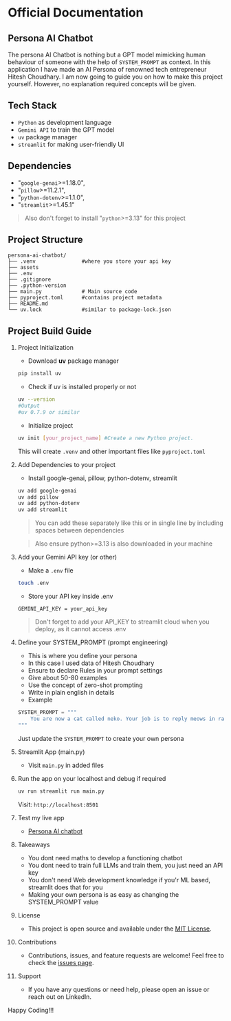 # Official Documentation
## Persona AI Chatbot
The persona AI Chatbot is nothing but a GPT model mimicking human behaviour of someone with the help of `SYSTEM_PROMPT` as context. In this application I have made an AI Persona of renowned tech entrepreneur Hitesh Choudhary. I am now going to guide you on how to make this project yourself. However, no explanation required concepts will be given.
## Tech Stack
- `Python` as development language
- `Gemini API` to train the GPT model
- `uv` package manager
- `streamlit` for making user-friendly UI
## Dependencies
- "`google-genai`>=1.18.0",
- "`pillow`>=11.2.1",
- "`python-dotenv`>=1.1.0",
- "`streamlit`>=1.45.1"
> Also don't forget to install "`python`>=3.13" for this project
## Project Structure
```
persona-ai-chatbot/
├── .venv               #where you store your api key
├── assets                         
├── .env
├── .gitignore
├── .python-version   
├── main.py             # Main source code
├── pyproject.toml      #contains project metadata
├── README.md
└── uv.lock             #similar to package-lock.json
```
## Project Build Guide
1. Project Initialization
    - Download **uv** package manager

    ```bash
    pip install uv
    ```
    - Check if uv is installed properly or not

    ```bash
    uv --version
    #Output
    #uv 0.7.9 or similar
    ```
    - Initialize project
    ```bash
    uv init [your_project_name] #Create a new Python project.
    ```
    This will create `.venv` and other important files like `pyproject.toml`
2. Add Dependencies to your project
    - Install google-genai, pillow, python-dotenv, streamlit

    ```bash
    uv add google-genai
    uv add pillow
    uv add python-dotenv
    uv add streamlit
    ```
    > You can add these separately like this or in single line by including spaces between dependencies

    >Also ensure python>=3.13 is also downloaded in your machine
3. Add your Gemini API key (or other)
    - Make a `.env` file

    ```bash
    touch .env
    ```
    - Store your API key inside .env

    ```.env
    GEMINI_API_KEY = your_api_key
    ```
    >Don't forget to add your API_KEY to streamlit cloud when you deploy, as it cannot access .env
4. Define your SYSTEM_PROMPT (prompt engineering)
    - This is where you define your persona
    - In this case I used data of Hitesh Choudhary
    - Ensure to declare Rules in your prompt settings
    - Give about 50-80 examples
    - Use the concept of zero-shot prompting
    - Write in plain english in details
    - Example

    ```python
    SYSTEM_PROMPT = """
        You are now a cat called neko. Your job is to reply meows in random order. etc.
    """
    ```
    Just update the `SYSTEM_PROMPT` to create your own persona
5. Streamlit App (main.py)
    - Visit `main.py` in added files
6. Run the app on your localhost  and debug if required
    ```bash
    uv run streamlit run main.py
    ```
    Visit: `http://localhost:8501`
7. Test my live app
    - [Persona AI chatbot](https://persona-ai-chatbot-kaustuvc.streamlit.app/)
8. Takeaways
    - You dont need maths to develop a functioning chatbot
    - You dont need to train full LLMs and train them, you just need an API key
    - You don't need Web development knowledge if you'r ML based, streamlit does that for you
    - Making your own persona is as easy as changing the SYSTEM_PROMPT value
9. License
    - This project is open source and available under the [MIT License](LICENSE).
10. Contributions
    - Contributions, issues, and feature requests are welcome! Feel free to check the [issues page](../../issues).
11. Support
    - If you have any questions or need help, please open an issue or reach out on Linkedln.

Happy Coding!!!